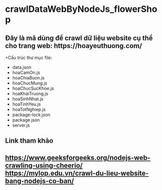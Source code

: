 # crawlDataWebByNodeJs_flowerShop
<h2>Đây là mã dùng để crawl dữ liệu website cụ thể cho trang web: https://hoayeuthuong.com/ </h2>
+Cấu trúc thư mục file:
<ul><li>data.json</li>
<li>hoaCamOn.js</li>
<li>hoaChiaBuon.js</li>
<li>hoaChucMung.js</li>
<li>hoaChucSucKhoe.js</li>
<Li>hoaKhaiTruong.js</li>
<li>hoaSinhNhat.js</li>
<li>hoaTinhYeu.js</li>
<li>hoaTotNghiep.js</li>
<li>package-lock.json</li>
<li>package.json</li>
<li>server.js</li>
</ul>
<h2>Link tham khảo<h2>

https://www.geeksforgeeks.org/nodejs-web-crawling-using-cheerio/
https://mylop.edu.vn/crawl-du-lieu-website-bang-nodejs-co-ban/
